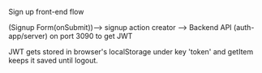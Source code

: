 Sign up front-end flow 

(Signup Form(onSubmit))--> signup action creator --> Backend API (auth-app/server) on port 3090 to get JWT

JWT gets stored in browser's localStorage under key 'token' and getItem keeps it saved until logout. 